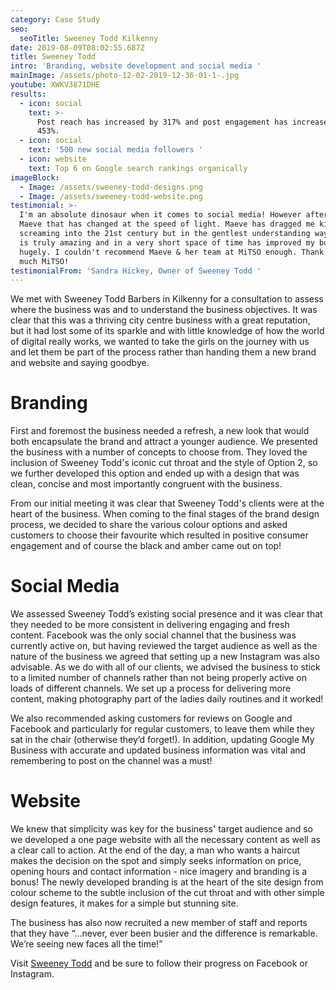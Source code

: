 ```yaml
---
category: Case Study
seo:
  seoTitle: Sweeney Todd Kilkenny
date: 2019-08-09T08:02:55.687Z
title: Sweeney Todd
intro: 'Branding, website development and social media '
mainImage: /assets/photo-12-02-2019-12-36-01-1-.jpg
youtube: XWKV3871DHE
results:
  - icon: social
    text: >-
      Post reach has increased by 317% and post engagement has increased by
      453%.
  - icon: social
    text: '500 new social media followers '
  - icon: website
    text: Top 6 on Google search rankings organically
imageBlock:
  - Image: /assets/sweeney-todd-designs.png
  - Image: /assets/sweeney-todd-website.png
testimonial: >-
  I'm an absolute dinosaur when it comes to social media! However after meeting
  Maeve that has changed at the speed of light. Maeve has dragged me kicking and
  screaming into the 21st century but in the gentlest understanding way, Maeve
  is truly amazing and in a very short space of time has improved my business
  hugely. I couldn't recommend Maeve & her team at MiTSO enough. Thank you so
  much MiTSO!
testimonialFrom: 'Sandra Hickey, Owner of Sweeney Todd '
---
```

We met with Sweeney Todd Barbers in Kilkenny for a consultation to assess where the business was and to understand the business objectives. It was clear that this was a thriving city centre business with a great reputation, but it had lost some of its sparkle and with little knowledge of how the world of digital really works, we wanted to take the girls on the journey with us and let them be part of the process rather than handing them a new brand and website and saying goodbye.

# Branding

First and foremost the business needed a refresh, a new look that would both encapsulate the brand and attract a younger audience. We presented the business with a number of concepts to choose from. They loved the inclusion of Sweeney Todd's iconic cut throat and the style of Option 2, so we further developed this option and ended up with a design that was clean, concise and most importantly congruent with the business.

From our initial meeting it was clear that Sweeney Todd's clients were at the heart of the business. When coming to the final stages of the brand design process, we decided to share the various colour options and asked customers to choose their favourite which resulted in positive consumer engagement and of course the black and amber came out on top! 

# Social Media 

We assessed Sweeney Todd’s existing social presence and it was clear that they needed to be more consistent in delivering engaging and fresh content. Facebook was the only social channel that the business was currently active on, but having reviewed the target audience as well as the nature of the business we agreed that setting up a new Instagram was also advisable. As we do with all of our clients, we advised the business to stick to a limited number of channels rather than not being properly active on loads of different channels. We set up a process for delivering more content, making photography part of the ladies daily routines and it worked!

We also recommended asking customers for reviews on Google and Facebook and particularly for regular customers, to leave them while they sat in the chair (otherwise they’d forget!). In addition, updating Google My Business with accurate and updated business information was vital and remembering to post on the channel was a must! 

# Website 

We knew that simplicity was key for the business' target audience and so we developed a one page website with all the necessary content as well as a clear call to action. At the end of the day, a man who wants a haircut makes the decision on the spot and simply seeks information on price, opening hours and contact information - nice imagery and branding is a bonus! The newly developed branding is at the heart of the site design from colour scheme to the subtle inclusion of the cut throat and with other simple design features, it makes for a simple but stunning site. 

The business has also now recruited a new member of staff and reports that they have “...never, ever been busier and the difference is remarkable. We’re seeing new faces all the time!”  

Visit [Sweeney Todd](www.sweeneytodd.ie) and be sure to follow their progress on Facebook or Instagram.
